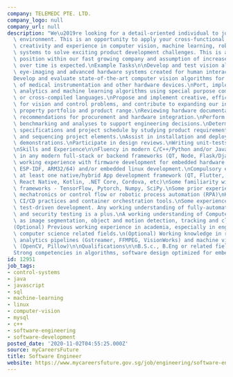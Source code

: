```yaml
---
company: TELEMEDC PTE. LTD.
company_logo: null
company_url: null
description: "We\u2019re looking for a detail-oriented individual to join our team\
  \ environment. This is an opportunity to apply your cross-functional skill-sets,\
  \ creativity and experience in computer vision, machine learning, robotics and control\
  \ systems to solve exciting product development challenges. This is a high-visibility\
  \ position within our fast growing company and assumption of increased responsibilities\
  \ over time is expected.\nExample Tasks\n\nDevelop and test vision algorithms for\
  \ eye-imaging and advanced hardware systems created for human interaction environments.\n\
  Develop and evaluate state-of-the-art computer vision algorithms for real-time control\
  \ of medical instrumentation and other hardware devices.\nPort, implement, and optimize\
  \ analytics and machine learning algorithms using special purpose computing architectures\
  \ or cross-compiled languages.\nPropose and implement creative, efficient solutions\
  \ for vision and control problems, and contribute to expanding our intellectual\
  \ property portfolio and product range.\nReviewing hardware documentation, provide\
  \ recommendations for procurement and hardware integration.\nPerform technical performance\
  \ benchmarking and analyses to support engineering decisions.\nDetermine project\
  \ specifications and project schedule by studying product requirements, specifications\
  \ and sequencing project elements.\nAssist in installation and deployment of product\
  \ demonstrations.\nParticipate in design reviews.\nWriting unit-tests and API documentation.\n\
  \nSkills and Experience\n\nFluency in modern C/C++/Python and/or Javascript.\nFluency\
  \ in any modern full-stack or backend frameworks (QT, Node, Flask/Django,)\nSome\
  \ working experience with firmware development for embedded hardware platforms (Arduino,\
  \ ESP-IDF, ARM32/64) and/or embedded linux development.\nCompulsory experience in\
  \ at least one native/hybrid App development framework (QT, Flutter, iOS, Android,\
  \ React Native, Kotlin, .NET Core, Cordova, etc)\nSome familiarity with deep learning\
  \ frameworks - TensorFlow, Pytorch, Numpy, SciPy.\nSome prior experience in either\
  \ mechatronics or control flow or robotic process automation (RPA)\nKnowledge in\
  \ CI/CD practices and container orchestration tools.\nSome experience with unit-testing,\
  \ test-driven development. Any working understanding of fully-automated, feature/branch\
  \ and security testing is a plus.\nA working understanding of Computer Vision such\
  \ as image segmentation, object and motion detection, tracking and classification.\n\
  (Optional) Previous working experience in academia, especially in engineering or\
  \ computer science related fields.\n(Optional) Working knowledge in real-time video\
  \ analytics pipelines (Gstreamer, FFMPEG, VisionWorks) and machine vision frameworks\
  \ (OpenCV, Pillow)\n\nQualifications\n\nB.S.c., B.Eng or related fields/disciplines.\n\
  Strong competencies in algorithms, software design optimized for embedded systems.\n"
id: 12951
job_tags:
- control-systems
- java
- javascript
- sql
- machine-learning
- linux
- computer-vision
- mysql
- c++
- software-engineering
- software-development
posted_date: '2020-11-02T04:55:25.000Z'
source: myCareersFuture
title: Software Engineer
website: https://www.mycareersfuture.gov.sg/job/engineering/software-engineer-telemedc-5642487adbf78e923ca3715bc7bb47d3
---
```

